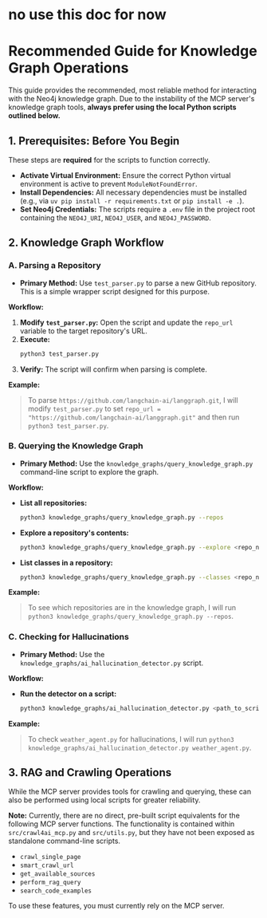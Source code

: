 # no use this doc for now

# Recommended Guide for Knowledge Graph Operations

This guide provides the recommended, most reliable method for interacting with the Neo4j knowledge graph. Due to the instability of the MCP server's knowledge graph tools, **always prefer using the local Python scripts outlined below.**

## 1. Prerequisites: Before You Begin

These steps are **required** for the scripts to function correctly.

-   **Activate Virtual Environment:** Ensure the correct Python virtual environment is active to prevent `ModuleNotFoundError`.
-   **Install Dependencies:** All necessary dependencies must be installed (e.g., via `uv pip install -r requirements.txt` or `pip install -e .`).
-   **Set Neo4j Credentials:** The scripts require a `.env` file in the project root containing the `NEO4J_URI`, `NEO4J_USER`, and `NEO4J_PASSWORD`.

## 2. Knowledge Graph Workflow

### A. Parsing a Repository

-   **Primary Method:** Use `test_parser.py` to parse a new GitHub repository. This is a simple wrapper script designed for this purpose.

**Workflow:**

1.  **Modify `test_parser.py`:** Open the script and update the `repo_url` variable to the target repository's URL.
2.  **Execute:**
    ```bash
    python3 test_parser.py
    ```
3.  **Verify:** The script will confirm when parsing is complete.

**Example:**
> To parse `https://github.com/langchain-ai/langgraph.git`, I will modify `test_parser.py` to set `repo_url = "https://github.com/langchain-ai/langgraph.git"` and then run `python3 test_parser.py`.

### B. Querying the Knowledge Graph

-   **Primary Method:** Use the `knowledge_graphs/query_knowledge_graph.py` command-line script to explore the graph.

**Workflow:**

-   **List all repositories:**
    ```bash
    python3 knowledge_graphs/query_knowledge_graph.py --repos
    ```
-   **Explore a repository's contents:**
    ```bash
    python3 knowledge_graphs/query_knowledge_graph.py --explore <repo_name>
    ```
-   **List classes in a repository:**
    ```bash
    python3 knowledge_graphs/query_knowledge_graph.py --classes <repo_name>
    ```

**Example:**
> To see which repositories are in the knowledge graph, I will run `python3 knowledge_graphs/query_knowledge_graph.py --repos`.

### C. Checking for Hallucinations

-   **Primary Method:** Use the `knowledge_graphs/ai_hallucination_detector.py` script.

**Workflow:**

-   **Run the detector on a script:**
    ```bash
    python3 knowledge_graphs/ai_hallucination_detector.py <path_to_script.py>
    ```

**Example:**
> To check `weather_agent.py` for hallucinations, I will run `python3 knowledge_graphs/ai_hallucination_detector.py weather_agent.py`.

## 3. RAG and Crawling Operations

While the MCP server provides tools for crawling and querying, these can also be performed using local scripts for greater reliability.

**Note:** Currently, there are no direct, pre-built script equivalents for the following MCP server functions. The functionality is contained within `src/crawl4ai_mcp.py` and `src/utils.py`, but they have not been exposed as standalone command-line scripts.

-   `crawl_single_page`
-   `smart_crawl_url`
-   `get_available_sources`
-   `perform_rag_query`
-   `search_code_examples`

To use these features, you must currently rely on the MCP server.
